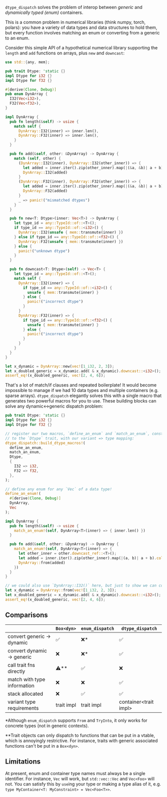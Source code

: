 `dtype_dispatch` solves the problem of interop between *generic* and
*dynamically typed (enum)* containers.

This is a common problem in numerical libraries (think numpy, torch, polars):
you have a variety of data types and data structures to hold them, but every
function involves matching an enum or converting from a generic to an enum.

Consider this simple API of a hypothetical numerical library supporting the
`length` and `add` functions on arrays, plus `new` and `downcast`:

```rust
use std::{any, mem};

pub trait Dtype: 'static {}
impl Dtype for i32 {}
impl Dtype for f32 {}

#[derive(Clone, Debug)]
pub enum DynArray {
  I32(Vec<i32>),
  F32(Vec<f32>),
}

impl DynArray {
  pub fn length(&self) -> usize {
    match self {
      DynArray::I32(inner) => inner.len(),
      DynArray::F32(inner) => inner.len(),
    }
  }

  pub fn add(&self, other: &DynArray) -> DynArray {
    match (self, other) {
      (DynArray::I32(inner), DynArray::I32(other_inner)) => {
        let added = inner.iter().zip(other_inner).map(|(&a, &b)| a + b).collect::<Vec<_>>();
        DynArray::I32(added)
      }
      (DynArray::F32(inner), DynArray::F32(other_inner)) => {
        let added = inner.iter().zip(other_inner).map(|(&a, &b)| a + b).collect::<Vec<_>>();
        DynArray::F32(added)
      }
      _ => panic!("mismatched dtypes")
    }
  }

  pub fn new<T: Dtype>(inner: Vec<T>) -> DynArray {
    let type_id = any::TypeId::of::<T>();
    if type_id == any::TypeId::of::<i32>() {
      DynArray::I32(unsafe { mem::transmute(inner) })
    } else if type_id == any::TypeId::of::<f32>() {
      DynArray::F32(unsafe { mem::transmute(inner) })
    } else {
      panic!("unknown dtype")
    }
  }

  pub fn downcast<T: Dtype>(self) -> Vec<T> {
    let type_id = any::TypeId::of::<T>();
    match self {
      DynArray::I32(inner) => {
        if type_id == any::TypeId::of::<i32>() {
          unsafe { mem::transmute(inner) }
        } else {
          panic!("incorrect dtype")
        }
      }
      DynArray::F32(inner) => {
        if type_id == any::TypeId::of::<f32>() {
          unsafe { mem::transmute(inner) }
        } else {
          panic!("incorrect dtype")
        }
      }
    }
  }
}

let x_dynamic = DynArray::new(vec![1_i32, 2, 3]);
let x_doubled_generic = x_dynamic.add( & x_dynamic).downcast::<i32>();
assert_eq!(x_doubled_generic, vec![2, 4, 6]);
```

That's a lot of match/if clauses and repeated boilerplate!
It would become impossible to manage if we had 10 data types and multiple
containers (e.g. sparse arrays).
`dtype_dispatch` elegantly solves this with a single macro that generates two
powerful macros for you to use.
These building blocks can solve any dynamic<->generic dispatch problem:

```rust
pub trait Dtype: 'static {}
impl Dtype for i32 {}
impl Dtype for f32 {}

// register our two macros, `define_an_enum` and `match_an_enum`, constrained
// to the `Dtype` trait, with our variant => type mapping:
dtype_dispatch::build_dtype_macros!(
  define_an_enum,
  match_an_enum,
  Dtype,
  {
    I32 => i32,
    F32 => f32,
  },
);

// define any enum for any `Vec` of a data type!
define_an_enum!(
  #[derive(Clone, Debug)]
  DynArray,
  Vec
);

impl DynArray {
  pub fn length(&self) -> usize {
    match_an_enum!(self, DynArray<T>(inner) => { inner.len() })
  }

  pub fn add(&self, other: &DynArray) -> DynArray {
    match_an_enum!(self, DynArray<T>(inner) => {
      let other_inner = other.downcast_ref::<T>();
      let added = inner.iter().zip(other_inner).map(|(a, b)| a + b).collect::<Vec<_>>();
      DynArray::from(added)
    })
  }
}

// we could also use `DynArray::I32()` here, but just to show we can convert generics:
let x_dynamic = DynArray::from(vec![1_i32, 2, 3]);
let x_doubled_generic = x_dynamic.add( & x_dynamic).downcast::<i32>();
assert_eq!(x_doubled_generic, vec![2, 4, 6]);
```

## Comparisons

|                             | `Box<dyn>` | `enum_dispatch` | `dtype_dispatch`        |
|-----------------------------|------------|-----------------|-------------------------|
| convert generic -> dynamic  | ✅          | ❌*              | ✅                       |
| convert dynamic -> generic  | ❌          | ❌*              | ✅                       |
| call trait fns directly     | ⚠️**       | ✅               | ❌                       |
| match with type information | ❌️         | ❌               | ✅                       |
| stack allocated             | ❌️         | ✅               | ✅                       |
| variant type requirements   | trait impl | trait impl      | container\<trait impl\> |

*Although `enum_dispatch` supports `From` and `TryInto`, it only works for
concrete types (not in generic contexts).

**Trait objects can only dispatch to functions that can be put in a vtable,
which is annoyingly restrictive.
For instance, traits with generic associated functions can't be put in a
`Box<dyn>`.

## Limitations

At present, enum and container type names must always be a single identifier.
For instance, `Vec` will work, but `std::vec::Vec` and `Vec<Foo>` will not.
You can satisfy this by `use`ing your type or making a type alias of it,
e.g. `type MyContainer<T: MyConstraint> = Vec<Foo<T>>`.
